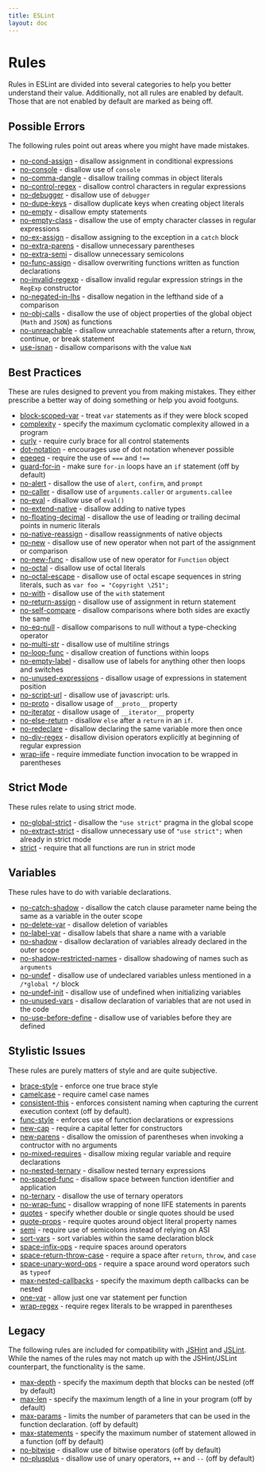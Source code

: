 ```yaml
---
title: ESLint
layout: doc
---
```

# Rules

Rules in ESLint are divided into several categories to help you better understand their value. Additionally, not all rules are enabled by default. Those that are not enabled by default are marked as being off.

## Possible Errors

The following rules point out areas where you might have made mistakes.

* [no-cond-assign](no-cond-assign.html) - disallow assignment in conditional expressions
* [no-console](no-console.html) - disallow use of `console`
* [no-comma-dangle](no-comma-dangle.html) - disallow trailing commas in object literals
* [no-control-regex](no-control-regex.html) - disallow control characters in regular expressions
* [no-debugger](no-debugger.html) - disallow use of `debugger`
* [no-dupe-keys](no-dupe-keys.html) - disallow duplicate keys when creating object literals
* [no-empty](no-empty.html) - disallow empty statements
* [no-empty-class](no-empty-class.html) - disallow the use of empty character classes in regular expressions
* [no-ex-assign](no-ex-assign.html) - disallow assigning to the exception in a `catch` block
* [no-extra-parens](no-extra-parens.html) - disallow unnecessary parentheses
* [no-extra-semi](no-extra-semi.html) - disallow unnecessary semicolons
* [no-func-assign](no-func-assign.html) - disallow overwriting functions written as function declarations
* [no-invalid-regexp](no-invalid-regexp.html) - disallow invalid regular expression strings in the `RegExp` constructor
* [no-negated-in-lhs](no-negated-in-lhs.html) - disallow negation in the lefthand side of a comparison
* [no-obj-calls](no-obj-calls.html) - disallow the use of object properties of the global object (`Math` and `JSON`) as functions
* [no-unreachable](no-unreachable.html) - disallow unreachable statements after a return, throw, continue, or break statement
* [use-isnan](use-isnan.html) - disallow comparisons with the value `NaN`

## Best Practices

These are rules designed to prevent you from making mistakes. They either prescribe a better way of doing something or help you avoid footguns.

* [block-scoped-var](block-scope-var.html) - treat `var` statements as if they were block scoped
* [complexity](complexity.html) - specify the maximum cyclomatic complexity allowed in a program
* [curly](curly.html) - require curly brace for all control statements
* [dot-notation](dot-notation.html) - encourages use of dot notation whenever possible
* [eqeqeq](eqeqeq.html) - require the use of `===` and `!==`
* [guard-for-in](guard-for-in.html) - make sure `for-in` loops have an `if` statement (off by default)
* [no-alert](no-alert.html) - disallow the use of `alert`, `confirm`, and `prompt`
* [no-caller](no-caller.html) - disallow use of `arguments.caller` or `arguments.callee`
* [no-eval](no-eval.html) - disallow use of `eval()`
* [no-extend-native](no-extend-native.html) - disallow adding to native types
* [no-floating-decimal](no-floating-decimal) - disallow the use of leading or trailing decimal points in numeric literals
* [no-native-reassign](no-native-reassign.html) - disallow reassignments of native objects
* [no-new](no-new.html) - disallow use of new operator when not part of the assignment or comparison
* [no-new-func](no-new-func.html) - disallow use of new operator for `Function` object
* [no-octal](no-octal.html) - disallow use of octal literals
* [no-octal-escape](no-octal-escape) - disallow use of octal escape sequences in string literals, such as `var foo = "Copyright \251";`
* [no-with](no-with.html) - disallow use of the `with` statement
* [no-return-assign](no-return-assign.html) - disallow use of assignment in return statement
* [no-self-compare](no-self-compare.html) - disallow comparisons where both sides are exactly the same
* [no-eq-null](no-eq-null.html) - disallow comparisons to null without a type-checking operator
* [no-multi-str](no-multi-str.html) - disallow use of multiline strings
* [no-loop-func](no-loop-func.html) - disallow creation of functions within loops
* [no-empty-label](no-empty-label.html) - disallow use of labels for anything other then loops and switches
* [no-unused-expressions](no-unused-expressions.html) - disallow usage of expressions in statement position
* [no-script-url](no-script-url.html) - disallow use of javascript: urls.
* [no-proto](no-proto.html) - disallow usage of `__proto__` property
* [no-iterator](no-iterator.html) - disallow usage of `__iterator__` property
* [no-else-return](no-else-return.html) - disallow `else` after a `return` in an `if`.
* [no-redeclare](no-redeclare.html) - disallow declaring the same variable more then once
* [no-div-regex](no-div-regex.html) - disallow division operators explicitly at beginning of regular expression
* [wrap-iife](wrap-iife.html) - require immediate function invocation to be wrapped in parentheses

## Strict Mode

These rules relate to using strict mode.

* [no-global-strict](no-global-strict.html) - disallow the `"use strict"` pragma in the global scope
* [no-extract-strict](no-extra-strict.html) - disallow unnecessary use of `"use strict";` when already in strict mode
* [strict](strict.html) - require that all functions are run in strict mode

## Variables

These rules have to do with variable declarations.

* [no-catch-shadow](no-catch-shadow.html) - disallow the catch clause parameter name being the same as a variable in the outer scope
* [no-delete-var](no-delete-var.html) - disallow deletion of variables
* [no-label-var](no-label-var.html) - disallow labels that share a name with a variable
* [no-shadow](no-shadow.html) - disallow declaration of variables already declared in the outer scope
* [no-shadow-restricted-names](no-shadow-restricted-names.html) - disallow shadowing of names such as `arguments`
* [no-undef](no-undef.html) - disallow use of undeclared variables unless mentioned in a `/*global */` block
* [no-undef-init](no-undef-init.html) - disallow use of undefined when initializing variables
* [no-unused-vars](no-unused-vars.html) - disallow declaration of variables that are not used in the code
* [no-use-before-define](no-use-before-define.html) - disallow use of variables before they are defined

## Stylistic Issues

These rules are purely matters of style and are quite subjective.

* [brace-style](brace-style.html) - enforce one true brace style
* [camelcase](camelcase.html) - require camel case names
* [consistent-this](consistent-this.html) - enforces consistent naming when capturing the current execution context (off by default).
* [func-style](func-style.html) - enforces use of function declarations or expressions
* [new-cap](new-cap.html) - require a capital letter for constructors
* [new-parens](new-parens.html) - disallow the omission of parentheses when invoking a contructor with no arguments
* [no-mixed-requires](no-mixed-requires.html) - disallow mixing regular variable and require declarations
* [no-nested-ternary](no-nested-ternary.html) - disallow nested ternary expressions
* [no-spaced-func](no-spaced-func.html) - disallow space between function identifier and application
* [no-ternary](no-ternary.html) - disallow the use of ternary operators
* [no-wrap-func](no-wrap-func.html) - disallow wrapping of none IIFE statements in parents
* [quotes](quotes.html) - specify whether double or single quotes should be used
* [quote-props](quote-props.html) - require quotes around object literal property names
* [semi](semi.html) - require use of semicolons instead of relying on ASI
* [sort-vars](sort-vars.html) - sort variables within the same declaration block
* [space-infix-ops](space-infix-ops.html) - require spaces around operators
* [space-return-throw-case](space-return-throw-case.html) - require a space after `return`, `throw`, and `case`
* [space-unary-word-ops](space-unary-word-ops.html) - require a space around word operators such as `typeof`
* [max-nested-callbacks](max-nested-callbacks.html) - specify the maximum depth callbacks can be nested
* [one-var](one-var.html) - allow just one var statement per function
* [wrap-regex](wrap-regex.html) - require regex literals to be wrapped in parentheses

## Legacy

The following rules are included for compatibility with [JSHint](http://jshint.com/) and [JSLint](http://jslint.com/). While the names of the rules may not match up with the JSHint/JSLint counterpart, the functionality is the same.

* [max-depth](max-depth.html) - specify the maximum depth that blocks can be nested (off by default)
* [max-len](max-len.html) - specify the maximum length of a line in your program (off by default)
* [max-params](max-params.html) - limits the number of parameters that can be used in the function declaration. (off by default)
* [max-statements](max-statements.html) - specify the maximum number of statement allowed in a function (off by default)
* [no-bitwise](no-bitwise.html) - disallow use of bitwise operators (off by default)
* [no-plusplus](no-plusplus.html) - disallow use of unary operators, `++` and `--` (off by default)
